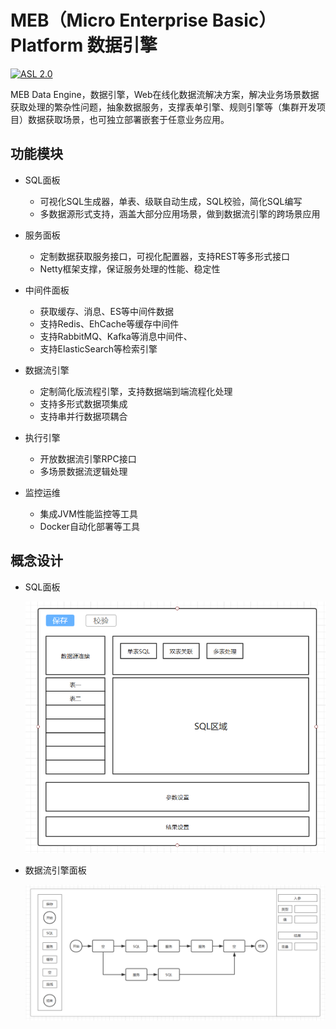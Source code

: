 MEB（Micro Enterprise Basic）Platform 数据引擎
========

[![ASL 2.0](https://img.shields.io/hexpm/l/plug.svg)](https://github.com/Activiti/Activiti/blob/master/LICENSE.txt)

MEB Data Engine，数据引擎，Web在线化数据流解决方案，解决业务场景数据获取处理的繁杂性问题，抽象数据服务，支撑表单引擎、规则引擎等（集群开发项目）数据获取场景，也可独立部署嵌套于任意业务应用。

功能模块
--------------------

* SQL面板

    * 可视化SQL生成器，单表、级联自动生成，SQL校验，简化SQL编写
    * 多数据源形式支持，涵盖大部分应用场景，做到数据流引擎的跨场景应用
    
* 服务面板

    * 定制数据获取服务接口，可视化配置器，支持REST等多形式接口
    * Netty框架支撑，保证服务处理的性能、稳定性

* 中间件面板

    * 获取缓存、消息、ES等中间件数据
    * 支持Redis、EhCache等缓存中间件
    * 支持RabbitMQ、Kafka等消息中间件、
    * 支持ElasticSearch等检索引擎
  
* 数据流引擎

    * 定制简化版流程引擎，支持数据端到端流程化处理
    * 支持多形式数据项集成
    * 支持串并行数据项耦合

* 执行引擎

    * 开放数据流引擎RPC接口
    * 多场景数据流逻辑处理
    
* 监控运维

    * 集成JVM性能监控等工具
    * Docker自动化部署等工具

概念设计
--------------------

* SQL面板

  <img src="README.assets/1578318453219.png" alt="1578318453219" style="zoom: 67%;" />

* 数据流引擎面板

  <img src="README.assets/1578318603386.png" alt="1578318603386" style="zoom:67%;" />